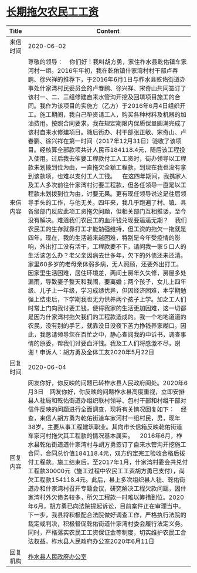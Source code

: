 # <a href="http://www.shangluo.gov.cn/zmhd/ldxxxx.jsp?urltype=leadermail.LeaderMailContentUrl&wbtreeid=1112&leadermailid=5957">长期拖欠农民工工资</a>
| Title |                                                                                                                                                                                                                                                                                                                                                                                                                                                                              Content                                                                                                                                                                                                                                                                                                                                                                                                                                                                               |
|:-----:|--------------------------------------------------------------------------------------------------------------------------------------------------------------------------------------------------------------------------------------------------------------------------------------------------------------------------------------------------------------------------------------------------------------------------------------------------------------------------------------------------------------------------------------------------------------------------------------------------------------------------------------------------------------------------------------------------------------------------------------------------------------------------------------------------------------------------------------------------------------------------------------------------------------------------------------------------------------------|
| 来信时间  | 2020-06-02                                                                                                                                                                                                                                                                                                                                                                                                                                                                                                                                                                                                                                                                                                                                                                                                                                                                                                                                                         |
| 来信内容  | 尊敬的领导：    你们好！我叫胡方勇，家住柞水县乾佑镇车家河村一组。2016年年初，我在乾佑镇什家湾村村干部卢春鹏、徐兴祥的推荐下，于2016年6月1日与柞水县乾佑街道办事处什家湾村民委员会的卢春鹏、徐兴祥、宋奇山共同签订了该村一、二、三组修建自来水管沟开挖及回填项目施工的合同。我作为该项目的实施方（乙方）于2016年6月4日组织开工。施工期间，我自己垫资请工人，购买各种材料及机器的加油费用。按照合同要求，我在规定期限内保质保量圆满完成了该村自来水修建项目。随后街办、村干部张正敏、宋奇山、卢春鹏、徐兴祥在第一时间（2017年12月31日）验收了该项目。经核算全部款项共计人民币184118.4元，随后该工程投入使用。过后我去催要工程款付工人工资时，街办领导以工程款未划拨到位为由，一直拖欠全额工程款，到现在我也没有拿到该款项，也难以支付工人工钱。    在这四年期间，我携家人及工人多次前往什家湾村讨要工程款，但各任领导一直是以工程款未划拨到位为由，讨要无果。更有现任领导说这是往届领导手头的工作，与他无关。四年来，我几乎跑遍了村、镇、县各级部门反应此项工资拖欠问题，但相关部门互相推诿，至今没有解决。难道我们农民工的血汗钱兑现要遥遥无期？    我们农民工的生存就靠打工才能勉强维持，但工资的拖欠一拖就是四年。现在，我的生活越来越困难，特别是今年受疫情的影响，外出打工没有活干，工程款要不下，请问我一家５口人的生活该怎么办？老父亲因病去世多年，欠下的外债还未还清。家里60多岁的老母亲体弱多病，无人照顾，还要外出打工。因家里生活困难，居住环境差，两间土房年久失修，房屋多处漏雨，导致妻子整天和我闹，要离婚；两个孩子，女儿上四年级、儿子上一年级，学习成绩优异，但因经济困难，本学期勉强上结束后，下学期我也无力供养两个孩子上学。加之工人们时常上门向我讨要工钱，使得我家的生活更加困难，这一切都是因为什家湾村拖欠我们的工程款造成的。我一个地地道道的农民，没有别的手艺，就靠没日没夜下苦力挣钱养家糊口。因此，我恳请领导您在百忙之中，静心查阅我的申诉书，调查事情的原委，帮我们讨要血汗钱。我及工人们将感激不尽，谢谢！申诉人：胡方勇及全体工友2020年5月22日 |
| 回复时间  | 2020-06-04                                                                                                                                                                                                                                                                                                                                                                                                                                                                                                                                                                                                                                                                                                                                                                                                                                                                                                                                                         |
| 回复内容  | 网友你好，你反映的问题已转柞水县人民政府阅处。2020年6月3日    网友你好，你反映的问题柞水县高度重视，立即安排县人社局和乾佑街道办组织联村领导、包村干部和村组干部对信件反映的问题进行全面调查，现将有关情况回复如下：    经查，来信人胡方勇为乾佑街道车家河村一组村民，男，现年38岁，主要从事工程建筑职业。其向市长信箱反映乾佑街道车家河村拖欠其工程款的情况基本属实。    2016年6月，柞水县乾佑街道道什家湾村与胡方勇签订了自来水管沟开挖施工合同，合同总价值184118.4元，双方约定完工验收合格后拨付工程款。施工结束后，至2017年1月，什家湾村委会共兑付工程款30000元（施工过程中农民工工资胡方勇已支付），尚欠工程款154118.4元。此后，县上多次组织县人社、乾佑街道办和什家湾村召开专题会议，研究解决工程欠款问题，因什家湾村外欠债务较多，所欠工程款一时难以筹措到位。2020年6月，胡方勇已向法院提起诉讼，目前案件正在审理当中。下一步，我县将积极配合法院做好调查工作，严格执行法院的裁定或判决，积极督促乾佑街道什家湾村委会履行法定义务。同时，严格落实农民工工资保证金等制度，切实维护农民工合法权益。柞水县人民政府办公室2020年6月11日                                                                                                                                                                                                                                                                                                                                                                                                               |
| 回复机构  | <a href="../../categories/agencies/柞水县人民政府办公室.md">柞水县人民政府办公室</a>                                                                                                                                                                                                                                                                                                                                                                                                                                                                                                                                                                                                                                                                                                                                                                                                                                                                                                     |